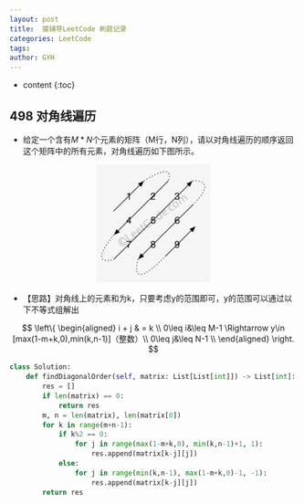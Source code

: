 ```yaml
---
layout: post
title:  猿辅导LeetCode 刷题记录
categories: LeetCode
tags: 
author: GYH
---
```


* content
{:toc}

## 498 对角线遍历

- 给定一个含有$M*N$个元素的矩阵（M行，N列），请以对角线遍历的顺序返回这个矩阵中的所有元素，对角线遍历如下图所示。

<div align="center"> <img src="pic/猿辅导LeetCode_498.png" width = 200 /> </div>

- 【思路】对角线上的元素和为k，只要考虑y的范围即可，y的范围可以通过以下不等式组解出
  
$$
\left\{
\begin{aligned}
i + j & = k \\
0\leq i&\leq M-1 \Rightarrow y\in [max(1-m+k,0),min(k,n-1)]（整数）\\
0\leq j&\leq N-1  \\
\end{aligned}
\right.
$$

```python
class Solution:
    def findDiagonalOrder(self, matrix: List[List[int]]) -> List[int]:
        res = []
        if len(matrix) == 0:
            return res
        m, n = len(matrix), len(matrix[0])
        for k in range(m+n-1):
            if k%2 == 0:
                for j in range(max(1-m+k,0), min(k,n-1)+1, 1):
                    res.append(matrix[k-j][j])
            else:
                for j in range(min(k,n-1), max(1-m+k,0)-1, -1):
                    res.append(matrix[k-j][j])
        return res
```